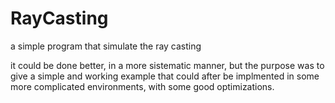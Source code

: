 # RayCasting
a simple program that simulate the ray casting 

it could be done better, in a more sistematic manner,
but the purpose was to give a simple and working example
that could after be implmented in some more complicated 
environments, with some good optimizations. 
